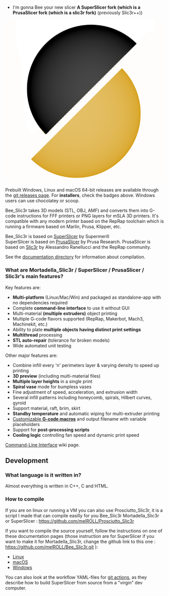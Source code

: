 * I'm gonna Bee your new slicer
**A SuperSlicer fork (which is a PrusaSlicer fork (which is a slic3r fork)** (previously Slic3r++))

<p align="center">
  <img src="media/Bee_Slic3r.PNG">
</p>

Prebuilt Windows, Linux and macOS 64-bit releases are available through the [git releases page](https://github.com/melROLL/Bee_Slic3r/releases). 
For **installers**, check the badges above. Windows users can use chocolatey or scoop.  

Bee_Slic3r takes 3D models (STL, OBJ, AMF) and converts them into G-code
instructions for FFF printers or PNG layers for mSLA 3D printers. It's compatible with any modern printer based on the RepRap toolchain which is running a firmware based on Marlin, Prusa, Klipper, etc.

Bee_Slic3r is based on [SuperSlicer](https://github.com/supermerill/SuperSlicer) by Supermerill  
SuperSlicer is based on [PrusaSlicer](https://github.com/prusa3d/PrusaSlicer) by Prusa Research.
PrusaSlicer is based on [Slic3r](https://github.com/Slic3r/Slic3r) by Alessandro Ranellucci and the RepRap community.

See the [documentation directory](doc/) for information about compilation.


### What are Mortadella_Slic3r / SuperSlicer / PrusaSlicer / Slic3r's main features?

Key features are:

* **Multi-platform** (Linux/Mac/Win) and packaged as standalone-app with no dependencies required
* Complete **command-line interface** to use it without GUI
* Multi-material **(multiple extruders)** object printing
* Multiple G-code flavors supported (RepRap, Makerbot, Mach3, Machinekit, etc.)
* Ability to plate **multiple objects having distinct print settings**
* **Multithread** processing
* **STL auto-repair** (tolerance for broken models)
* Wide automated unit testing

Other major features are:

* Combine infill every 'n' perimeters layer & varying density to speed up printing
* **3D preview** (including multi-material files)
* **Multiple layer heights** in a single print
* **Spiral vase** mode for bumpless vases
* Fine adjustment of speed, acceleration, and extrusion width
* Several infill patterns including honeycomb, spirals, Hilbert curves, gyroid
* Support material, raft, brim, skirt
* **Standby temperature** and automatic wiping for multi-extruder printing
* [Customizable **G-code macros**](https://github.com/prusa3d/PrusaSlicer/wiki/Slic3r-Prusa-Edition-Macro-Language) and output filename with variable placeholders
* Support for **post-processing scripts**
* **Cooling logic** controlling fan speed and dynamic print speed

[Command-Line Interface](https://github.com/prusa3d/PrusaSlicer/wiki/Command-Line-Interface) wiki page.

## Development

### What language is it written in?

Almost everything is written in C++, C and HTML.

### How to compile

If you are on linux or running a VM you can also use Prosciutto_Slic3r, it is a script I made that can compile easilly for you Bee_Slic3r Mortadella_Slic3r or SuperSlicer : https://github.com/melROLL/Prosciutto_Slic3r

If you want to compile the source yourself, follow the instructions on one of
these documentation pages (those instruction are for SuperSlicer if you want to make it for Mortadella_Slic3r, change the github link to this one : https://github.com/melROLL/Bee_Slic3r.git ):
* [Linux](doc/How%20to%20build%20-%20Linux%20et%20al.md)
* [macOS](doc/How%20to%20build%20-%20Mac%20OS.md)
* [Windows](doc/How%20to%20build%20-%20Windows.md)

You can also look at the workflow YAML-files for [git actions](https://github.com/supermerill/Slic3r/tree/master/.github/workflows), as they describe how to build SuperSlicer from source from a "virgin" dev computer.

